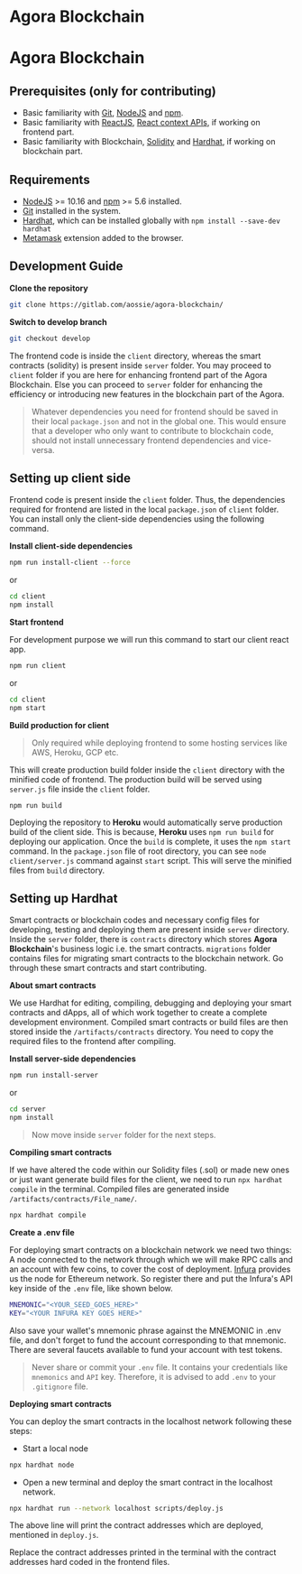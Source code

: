 # Agora Blockchain

# Agora Blockchain

## Prerequisites (only for contributing)

- Basic familiarity with [Git](https://git-scm.com/), [NodeJS](https://nodejs.org/en) and [npm](https://www.npmjs.com/).
- Basic familiarity with [ReactJS](https://reactjs.org/), [React context APIs](https://reactjs.org/docs/context.html), if working on frontend part.
- Basic familiarity with Blockchain, [Solidity](https://docs.soliditylang.org/en/v0.8.6/) and [Hardhat](https://hardhat.org/), if working on blockchain part.

## Requirements

- [NodeJS](https://nodejs.org/en) >= 10.16 and [npm](https://www.npmjs.com/) >= 5.6 installed.
- [Git](https://git-scm.com/) installed in the system.
- [Hardhat](https://hardhat.org/), which can be installed globally with `npm install --save-dev hardhat`
- [Metamask](https://metamask.io) extension added to the browser.

## Development Guide

**Clone the repository**

```bash
git clone https://gitlab.com/aossie/agora-blockchain/
```

**Switch to develop branch**

```bash
git checkout develop
```

The frontend code is inside the `client` directory, whereas the smart contracts (solidity) is present inside `server` folder. You may proceed to `client` folder if you are here for enhancing frontend part of the Agora Blockchain. Else you can proceed to `server` folder for enhancing the efficiency or introducing new features in the blockchain part of the Agora.

> Whatever dependencies you need for frontend should be saved in their local `package.json` and not in the global one. This would ensure that a developer who only want to contribute to blockchain code, should not install unnecessary frontend dependencies and vice-versa.

## Setting up client side

Frontend code is present inside the `client` folder. Thus, the dependencies required for frontend are listed in the local `package.json` of `client` folder. You can install only the client-side dependencies using the following command.

**Install client-side dependencies**

```bash
npm run install-client --force
```

or

```bash
cd client
npm install
```

**Start frontend**

For development purpose we will run this command to start our client react app.

```bash
npm run client
```

or

```bash
cd client
npm start
```

**Build production for client**

> Only required while deploying frontend to some hosting services like AWS, Heroku, GCP etc.

This will create production build folder inside the `client` directory with the minified code of frontend. The production build will be served using `server.js` file inside the `client` folder.

```
npm run build
```

Deploying the repository to **Heroku** would automatically serve production build of the client side. This is because, **Heroku** uses `npm run build` for deploying our application. Once the `build` is complete, it uses the `npm start` command. In the `package.json` file of root directory, you can see `node client/server.js` command against `start` script. This will serve the minified files from `build` directory.

## Setting up Hardhat

Smart contracts or blockchain codes and necessary config files for developing, testing and deploying them are present inside `server` directory. Inside the `server` folder, there is `contracts` directory which stores **Agora Blockchain**'s business logic i.e. the smart contracts. `migrations` folder contains files for migrating smart contracts to the blockchain network. Go through these smart contracts and start contributing.

**About smart contracts**

We use Hardhat for editing, compiling, debugging and deploying your smart contracts and dApps, all of which work together to create a complete development environment. Compiled smart contracts or build files are then stored inside the `/artifacts/contracts` directory. You need to copy the required files to the frontend after compiling.

**Install server-side dependencies**

```bash
npm run install-server
```

or

```bash
cd server
npm install
```

> Now move inside `server` folder for the next steps.

**Compiling smart contracts**

If we have altered the code within our Solidity files (.sol) or made new ones or just want generate build files for the client, we need to run `npx hardhat compile` in the terminal. Compiled files are generated inside `/artifacts/contracts/File_name/`.

```bash
npx hardhat compile
```

**Create a .env file**

For deploying smart contracts on a blockchain network we need two things: A node connected to the network through which we will make RPC calls and an account with few coins, to cover the cost of deployment. [Infura](https://infura.io/) provides us the node for Ethereum network. So register there and put the Infura's API key inside of the `.env` file, like shown below.

```bash
MNEMONIC="<YOUR_SEED_GOES_HERE>"
KEY="<YOUR INFURA KEY GOES HERE>"
```

Also save your wallet's mnemonic phrase against the MNEMONIC in .env file, and don't forget to fund the account corresponding to that mnemonic. There are several faucets available to fund your account with test tokens.

> Never share or commit your `.env` file. It contains your credentials like `mnemonics` and `API` key. Therefore, it is advised to add `.env` to your `.gitignore` file.

**Deploying smart contracts**

You can deploy the smart contracts in the localhost network following these steps:

- Start a local node

```bash
npx hardhat node
```

- Open a new terminal and deploy the smart contract in the localhost network.


```bash
npx hardhat run --network localhost scripts/deploy.js
```

The above line will print the contract addresses which are deployed, mentioned in `deploy.js`.

Replace the contract addresses printed in the terminal with the contract addresses hard coded in the frontend files.
